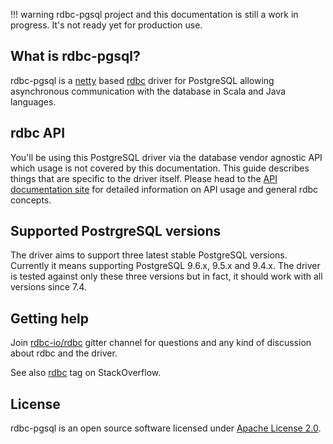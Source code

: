 <!---
 ! Copyright 2016-2017 rdbc contributors
 !
 ! Licensed under the Apache License, Version 2.0 (the "License");
 ! you may not use this file except in compliance with the License.
 ! You may obtain a copy of the License at
 !
 !     http://www.apache.org/licenses/LICENSE-2.0
 !
 ! Unless required by applicable law or agreed to in writing, software
 ! distributed under the License is distributed on an "AS IS" BASIS,
 ! WITHOUT WARRANTIES OR CONDITIONS OF ANY KIND, either express or implied.
 ! See the License for the specific language governing permissions and
 ! limitations under the License. 
 -->
!!! warning
    rdbc-pgsql project and this documentation is still a work in progress.
    It's not ready yet for production use.

## What is rdbc-pgsql?

rdbc-pgsql is a [netty](http://netty.io) based [rdbc](http://rdbc.io) driver
for PostgreSQL allowing asynchronous communication with the database in Scala
and Java languages.

## rdbc API

You'll be using this PostgreSQL driver via the database vendor agnostic API which
usage is not covered by this documentation. This guide describes things that
are specific to the driver itself. Please head to the [API documentation site](http://docs.api.rdbc.io)
for detailed information on API usage and general rdbc concepts.

## Supported PostrgreSQL versions

The driver aims to support three latest stable PostgreSQL versions. Currently
it means supporting PostgreSQL 9.6.x, 9.5.x and 9.4.x. The driver is tested
against only these three versions but in fact, it should work with all versions 
since 7.4.

## Getting help

Join [rdbc-io/rdbc](https://gitter.im/rdbc-io/rdbc) gitter channel for 
questions and any kind of discussion about rdbc and the driver.

See also [rdbc](https://stackoverflow.com/questions/tagged/rdbc)
tag on StackOverflow.

## License

rdbc-pgsql is an open source software licensed under
[Apache License 2.0](https://www.apache.org/licenses/LICENSE-2.0).
